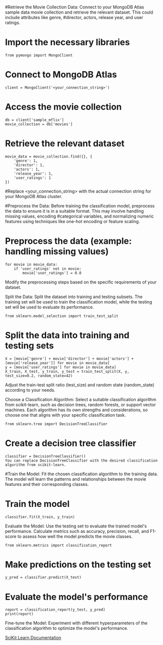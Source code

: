 #Retrieve the Movie Collection Data: Connect to your MongoDB Atlas sample data movie collection and retrieve the relevant dataset. This could include attributes like genre, #director, actors, release year, and user ratings.

# Import the necessary libraries
```
from pymongo import MongoClient
```
# Connect to MongoDB Atlas
```
client = MongoClient('<your_connection_string>')
```
# Access the movie collection
```
db = client['sample_mflix']
movie_collection = db['movies']
```
# Retrieve the relevant dataset
```
movie_data = movie_collection.find({}, {
    'genre': 1,
    'director': 1,
    'actors': 1,
    'release_year': 1,
    'user_ratings': 1
})
```
#Replace <your_connection_string> with the actual connection string for your MongoDB Atlas cluster.

#Preprocess the Data: Before training the classification model, preprocess the data to ensure it is in a suitable format. This may involve handling missing values, encoding #categorical variables, and normalizing numeric features using techniques like one-hot encoding or feature scaling.

# Preprocess the data (example: handling missing values)
```
for movie in movie_data:
    if 'user_ratings' not in movie:
        movie['user_ratings'] = 0.0
```
Modify the preprocessing steps based on the specific requirements of your dataset.

Split the Data: Split the dataset into training and testing subsets. The training set will be used to train the classification model, while the testing set will be used to evaluate its performance.
```
from sklearn.model_selection import train_test_split
```
# Split the data into training and testing sets
```
X = [movie['genre'] + movie['director'] + movie['actors'] + [movie['release_year']] for movie in movie_data]
y = [movie['user_ratings'] for movie in movie_data]
X_train, X_test, y_train, y_test = train_test_split(X, y, test_size=0.2, random_state=42)
```
Adjust the train-test split ratio (test_size) and random state (random_state) according to your needs.

Choose a Classification Algorithm: Select a suitable classification algorithm from scikit-learn, such as decision trees, random forests, or support vector machines. Each algorithm has its own strengths and considerations, so choose one that aligns with your specific classification task.
```
from sklearn.tree import DecisionTreeClassifier
```
# Create a decision tree classifier
```
classifier = DecisionTreeClassifier()
You can replace DecisionTreeClassifier with the desired classification algorithm from scikit-learn.
```
#Train the Model: Fit the chosen classification algorithm to the training data. The model will learn the patterns and relationships between the movie features and their corresponding classes.

# Train the model
```
classifier.fit(X_train, y_train)
```
Evaluate the Model: Use the testing set to evaluate the trained model's performance. Calculate metrics such as accuracy, precision, recall, and F1-score to assess how well the model predicts the movie classes.
```
from sklearn.metrics import classification_report
```
# Make predictions on the testing set
```
y_pred = classifier.predict(X_test)
```
# Evaluate the model's performance
```
report = classification_report(y_test, y_pred)
print(report)
```
Fine-tune the Model: Experiment with different hyperparameters of the classification algorithm to optimize the model's performance.

[SciKit Learn Documentation](https://scikit-learn.org/stable/)
